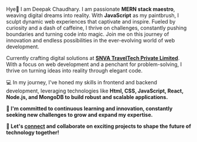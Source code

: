 Hye👋 I am Deepak Chaudhary. I am passionate <b>MERN stack maestro</b>, weaving digital dreams into reality. With <b>JavaScript</b> as my paintbrush, I sculpt dynamic web experiences that captivate and inspire. Fueled by curiosity and a dash of caffeine, I thrive on challenges, constantly pushing boundaries and turning code into magic. Join me on this journey of innovation and endless possibilities in the ever-evolving world of web development.

Currently crafting digital solutions at <a href="https://snva.com"><b>SNVA TravelTech Private Limited</b></a>. With a focus on web development and a penchant for problem-solving, I thrive on turning ideas into reality through elegant code.

💻 In my journey, I've honed my skills in frontend and backend development, leveraging technologies like <b>Html, CSS, JavaScript, React, Node.js, and MongoDB to build robust and scalable applications.

🌟 I'm committed to continuous learning and innovation, constantly seeking new challenges to grow and expand my expertise.

🚀 Let's <a href="https://codewithdeepak.in">connect</a> and collaborate on exciting projects to shape the future of technology together!
